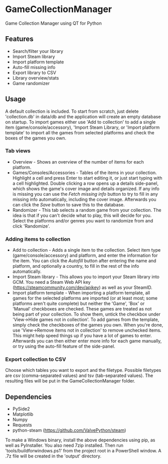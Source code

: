# GameCollectionManager
Game Collection Manager using QT for Python

## Features
* Search/filter your library
* Import Steam library
* Import platform template
* Auto-fill missing info
* Export library to CSV
* Library overview/stats
* Game randomizer

## Usage
A default collection is included. To start from scratch, just delete 'collection.db' in data/db and the application will create an empty database on startup.
To import games either use 'Add to collection' to add a single item (game/console/accessory), 'Import Steam Library, or 'Import platform template' to import all the games from selected platforms and check the boxes of the games you own.
### Tab views
* Overview - Shows an overview of the number of items for each platform.
* Games/Consoles/Accessories - Tables of the items in your collection. Highlight a cell and press Enter to start editing it, or just start typing with a cell highlighted. Double clicking a row opens up a details side-panel, which shows the game's cover image and details organized. If any info is missing you can use the _Fetch missing info_ button to try to fill in any missing info automatically, including the cover image. Afterwards you can click the _Save_ button to save this to the database.
* Randomizer - This tab selects a random game from your collection. The idea is that if you can't decide what to play, this will decide for you. Select the platforms and/or genres you want to randomize from and click 'Randomize'.
### Adding items to collection
* Add to collection - Adds a single item to the collection. Select item type (game/console/accessory) and platform, and enter the information for the item. You can click the _Autofill_ button after entering the name and platform, and optionally a country, to fill in the rest of the info automatically.
* Import Steam library - This allows you to import your Steam library into GCM. You need a Steam Web API key (https://steamcommunity.com/dev/apikey) as well as your SteamID.
* Import platform template - When importing a platform template, all games for the selected platforms are imported (or at least most; some platforms aren't quite complete) but neither the 'Game', 'Box' or 'Manual' checkboxes are checked. These games are treated as not being part of your collection. To show them, untick the checkbox under 'View->Hide games not in collection'. To add games from the template, simply check the checkboxes of the games you own. When you're done, use 'View->Remove items not in collection' to remove unchecked items. This might help speed things up if you have a lot of games to enter. Afterwards you can then either enter more info for each game manually, or try using the auto-fill feature of the side-panel.
### Export collection to CSV
Choose which tables you want to export and the filetype. Possible filetypes are csv (comma-separated values) and tsv (tab-separated values). The resulting files will be put in the GameCollectionManager folder.

## Dependencies
* PySide2
* Matplotlib
* Numpy
* Requests
* python-steam (https://github.com/ValvePython/steam)

To make a Windows binary, install the above dependencies using pip, as well as PyInstaller. You also need 7zip installed. Then run 'tools/buildforwindows.ps1' from the project root in a PowerShell window. A .7z file will be created in the 'output' directory.
